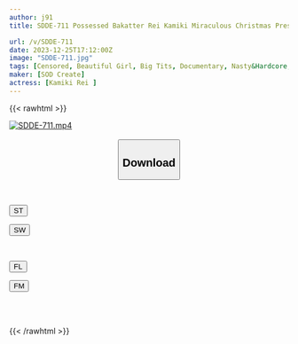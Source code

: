 ```yaml
---
author: j91
title: SDDE-711 Possessed Bakatter Rei Kamiki Miraculous Christmas Present? ! It’s A Big Runaway Using The Body Of A Big-Breasted Part-Time Job Lol Erotic Idiot Big Flame Again Special Holy Night Breast Pussy Posted At A Convenience Store On Christmas! 29 Consecutive Better Festivals! !

url: /v/SDDE-711
date: 2023-12-25T17:12:00Z
image: "SDDE-711.jpg"
tags: [Censored, Beautiful Girl, Big Tits, Documentary, Nasty&Hardcore, Solowork]
maker: [SOD Create]
actress: [Kamiki Rei ]
---
```



{{< rawhtml >}}

<div class="video" data-videoid="BBdzm13K31Hyb9Z">
    <a href="javascript:;">
        <img src="/v/SDDE-711/SDDE-711.jpg" width="WIDTH" height="HEIGHT" alt="SDDE-711.mp4" loading="lazy">
    </a>
</div>

<script type="text/javascript" src="https://j91.asia/asset/on-demand-st.js"></script>

<br>
  <link rel="stylesheet" href="https://j91.asia/asset/bs5.css">
  
  <center>
  <button class="btn btn-primary" type="button" data-bs-toggle="collapse" data-bs-target=".multi-collapse" aria-expanded="false" aria-controls="multiCollapseExample1 multiCollapseExample2"><h2>Download</h2></button></center>
</p>
<div class="row">
  <div class="col">
    <div class="collapse multi-collapse" id="multiCollapseExample1">
      <div class="card card-body">
	      	      <br>
<div class="buttons">  
<p><a href="https://streamtape.to/v/BBdzm13K31Hyb9Z" target="_blank"><button class="btn-hover color-3"><i class="fa fa-download"></i> ST</button></a></p>
<p><a href="https://flaswish.com/msdk6tjd7m9b" target="_blank"><button class="btn-hover color-2"><i class="fa fa-download"></i> SW</button></a></p></div>
    </div>
  </div>
</div>
  <div class="col">
    <div class="collapse multi-collapse" id="multiCollapseExample2">
      <div class="card card-body">
	      <br>
<div class="buttons">
<p><a href="https://filelions.site/f/1lb4yb3lp5ze" target="_blank"><button class="btn-hover color-9"><i class="fa fa-download"></i> FL</button></a></p>
<p><a href="https://filemoon.sx/d/a50odpqkw7pf" target="_blank"><button class="btn-hover color-8"><i class="fa fa-download"></i> FM</button></a></p></div>
<br><br>
      </div>
    </div>
  </div>
</div>

{{< /rawhtml >}}